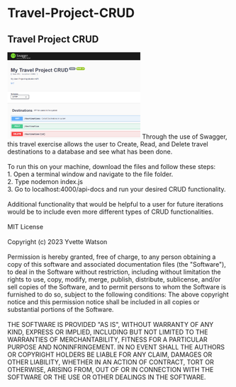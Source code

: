 # Travel-Project-CRUD
## Travel Project CRUD
<img src="travelcrud.png" width='300'/>
Through the use of Swagger, this travel exercise allows the user to Create, Read, and Delete travel destinations to a database and see what has been done.<br></br>
To run this on your machine, download the files and follow these steps:<br>
1. Open a terminal window and navigate to the file folder.<br>
2. Type nodemon index.js<br>
3. Go to localhost:4000/api-docs and run your desired CRUD functionality.
<br></br>
Additional functionality that would be helpful to a user for future iterations would be to include even more different types of CRUD functionalities.<br></br>
MIT License<br></br>
Copyright (c) 2023 Yvette Watson<br></br>
Permission is hereby granted, free of charge, to any person obtaining a copy of this software and associated documentation files (the "Software"), to deal in the Software without restriction, including without limitation the rights to use, copy, modify, merge, publish, distribute, sublicense, and/or sell copies of the Software, and to permit persons to whom the Software is furnished to do so, subject to the following conditions:
The above copyright notice and this permission notice shall be included in all copies or substantial portions of the Software.<br></br>
THE SOFTWARE IS PROVIDED "AS IS", WITHOUT WARRANTY OF ANY KIND, EXPRESS OR IMPLIED, INCLUDING BUT NOT LIMITED TO THE WARRANTIES OF MERCHANTABILITY, FITNESS FOR A PARTICULAR PURPOSE AND NONINFRINGEMENT. IN NO EVENT SHALL THE AUTHORS OR COPYRIGHT HOLDERS BE LIABLE FOR ANY CLAIM, DAMAGES OR OTHER LIABILITY, WHETHER IN AN ACTION OF CONTRACT, TORT OR OTHERWISE, ARISING FROM, OUT OF OR IN CONNECTION WITH THE SOFTWARE OR THE USE OR OTHER DEALINGS IN THE SOFTWARE.
